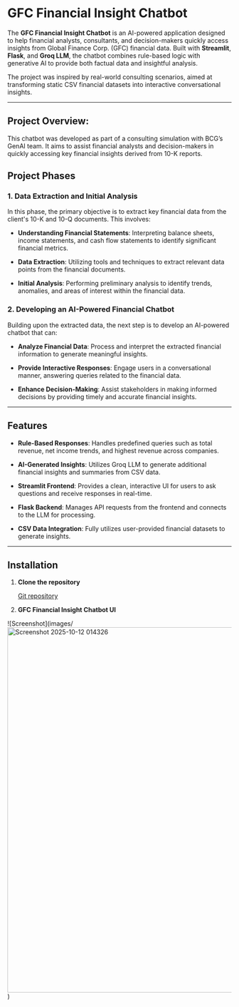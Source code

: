 # GFC Financial Insight Chatbot

The **GFC Financial Insight Chatbot** is an AI-powered application designed to help financial analysts, consultants, and decision-makers quickly access insights from Global Finance Corp. (GFC) financial data. Built with **Streamlit**, **Flask**, and **Groq LLM**, the chatbot combines rule-based logic with generative AI to provide both factual data and insightful analysis.

The project was inspired by real-world consulting scenarios, aimed at transforming static CSV financial datasets into interactive conversational insights.

---

## Project Overview:
This chatbot was developed as part of a consulting simulation with BCG’s GenAI team. It aims to assist financial analysts and decision-makers in quickly accessing key financial insights derived from 10-K reports.


## Project Phases

### 1. Data Extraction and Initial Analysis

In this phase, the primary objective is to extract key financial data from the client's 10-K and 10-Q documents. This involves:

- **Understanding Financial Statements**: Interpreting balance sheets, income statements, and cash flow statements to identify significant financial metrics.
  
- **Data Extraction**: Utilizing tools and techniques to extract relevant data points from the financial documents.

- **Initial Analysis**: Performing preliminary analysis to identify trends, anomalies, and areas of interest within the financial data.

### 2. Developing an AI-Powered Financial Chatbot

Building upon the extracted data, the next step is to develop an AI-powered chatbot that can:

- **Analyze Financial Data**: Process and interpret the extracted financial information to generate meaningful insights.

- **Provide Interactive Responses**: Engage users in a conversational manner, answering queries related to the financial data.

- **Enhance Decision-Making**: Assist stakeholders in making informed decisions by providing timely and accurate financial insights.

---

## Features

- **Rule-Based Responses**: Handles predefined queries such as total revenue, net income trends, and highest revenue across companies.

- **AI-Generated Insights**: Utilizes Groq LLM to generate additional financial insights and summaries from CSV data.

- **Streamlit Frontend**: Provides a clean, interactive UI for users to ask questions and receive responses in real-time.

- **Flask Backend**: Manages API requests from the frontend and connects to the LLM for processing.

- **CSV Data Integration**: Fully utilizes user-provided financial datasets to generate insights.

---

## Installation

1. **Clone the repository**

   [Git repository](https://github.com/yogeshkasar778/GFC_Financial_Insight_Chatbot_for_BCG)

 1. **GFC Financial Insight Chatbot UI**
   
   ![Screenshot](images/<img width="767" height="820" alt="Screenshot 2025-10-12 014326" src="https://github.com/user-attachments/assets/546e3bcd-dfff-46a1-9875-9fa645278478" />)





